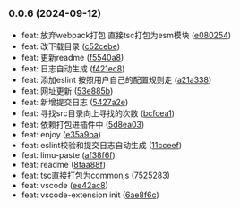 ## <small>0.0.6 (2024-09-12)</small>

* feat: 放弃webpack打包 直接tsc打包为esm模块 ([e080254](https://github.com/xlei1123/limu-paste/commit/e080254))
* feat: 改下载目录 ([c52cebe](https://github.com/xlei1123/limu-paste/commit/c52cebe))
* feat: 更新readme ([f5540a8](https://github.com/xlei1123/limu-paste/commit/f5540a8))
* feat: 日志自动生成 ([f421ec8](https://github.com/xlei1123/limu-paste/commit/f421ec8))
* feat: 添加eslint 按照用户自己的配置规则走 ([a21a338](https://github.com/xlei1123/limu-paste/commit/a21a338))
* feat: 网址更新 ([53e885b](https://github.com/xlei1123/limu-paste/commit/53e885b))
* feat: 新增提交日志 ([5427a2e](https://github.com/xlei1123/limu-paste/commit/5427a2e))
* feat: 寻找src目录向上寻找的次数 ([bcfcea1](https://github.com/xlei1123/limu-paste/commit/bcfcea1))
* feat: 依赖打包进插件中 ([5d8ea03](https://github.com/xlei1123/limu-paste/commit/5d8ea03))
* feat: enjoy ([e35a9ba](https://github.com/xlei1123/limu-paste/commit/e35a9ba))
* feat: eslint校验和提交日志自动生成 ([11cceef](https://github.com/xlei1123/limu-paste/commit/11cceef))
* feat: limu-paste ([af38f6f](https://github.com/xlei1123/limu-paste/commit/af38f6f))
* feat: readme ([8faa88f](https://github.com/xlei1123/limu-paste/commit/8faa88f))
* feat: tsc直接打包为commonjs ([7525283](https://github.com/xlei1123/limu-paste/commit/7525283))
* feat: vscode ([ee42ac8](https://github.com/xlei1123/limu-paste/commit/ee42ac8))
* feat: vscode-extension init ([6ae8f6c](https://github.com/xlei1123/limu-paste/commit/6ae8f6c))



